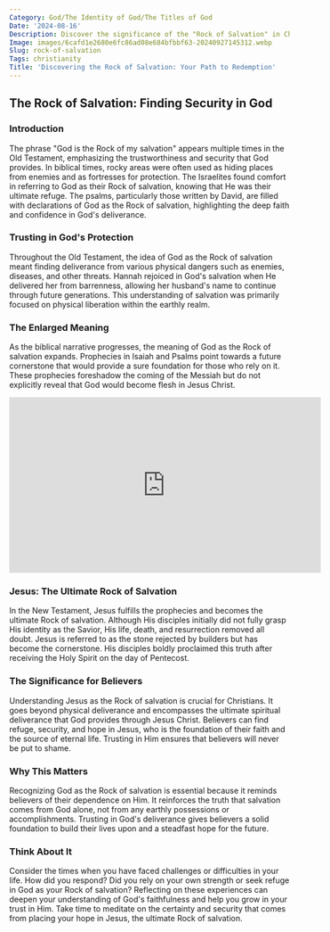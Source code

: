 ```yaml
---
Category: God/The Identity of God/The Titles of God
Date: '2024-08-16'
Description: Discover the significance of the "Rock of Salvation" in Christian theology and its symbolic representation of strength and refuge in times of need. Explore the biblical references and spiritual teachings associated with this powerful metaphor.
Image: images/6cafd1e2680e6fc86ad08e684bfbbf63-20240927145312.webp
Slug: rock-of-salvation
Tags: christianity
Title: 'Discovering the Rock of Salvation: Your Path to Redemption'
---
```


## The Rock of Salvation: Finding Security in God

### Introduction
The phrase "God is the Rock of my salvation" appears multiple times in the Old Testament, emphasizing the trustworthiness and security that God provides. In biblical times, rocky areas were often used as hiding places from enemies and as fortresses for protection. The Israelites found comfort in referring to God as their Rock of salvation, knowing that He was their ultimate refuge. The psalms, particularly those written by David, are filled with declarations of God as the Rock of salvation, highlighting the deep faith and confidence in God's deliverance. 

### Trusting in God's Protection
Throughout the Old Testament, the idea of God as the Rock of salvation meant finding deliverance from various physical dangers such as enemies, diseases, and other threats. Hannah rejoiced in God's salvation when He delivered her from barrenness, allowing her husband's name to continue through future generations. This understanding of salvation was primarily focused on physical liberation within the earthly realm.

### The Enlarged Meaning
As the biblical narrative progresses, the meaning of God as the Rock of salvation expands. Prophecies in Isaiah and Psalms point towards a future cornerstone that would provide a sure foundation for those who rely on it. These prophecies foreshadow the coming of the Messiah but do not explicitly reveal that God would become flesh in Jesus Christ.


<iframe width="560" height="315" src="https://www.youtube.com/embed/QEaUvcHQgIc" frameborder="0" allow="autoplay; encrypted-media" allowfullscreen></iframe>


### Jesus: The Ultimate Rock of Salvation
In the New Testament, Jesus fulfills the prophecies and becomes the ultimate Rock of salvation. Although His disciples initially did not fully grasp His identity as the Savior, His life, death, and resurrection removed all doubt. Jesus is referred to as the stone rejected by builders but has become the cornerstone. His disciples boldly proclaimed this truth after receiving the Holy Spirit on the day of Pentecost.

### The Significance for Believers
Understanding Jesus as the Rock of salvation is crucial for Christians. It goes beyond physical deliverance and encompasses the ultimate spiritual deliverance that God provides through Jesus Christ. Believers can find refuge, security, and hope in Jesus, who is the foundation of their faith and the source of eternal life. Trusting in Him ensures that believers will never be put to shame.

### Why This Matters
Recognizing God as the Rock of salvation is essential because it reminds believers of their dependence on Him. It reinforces the truth that salvation comes from God alone, not from any earthly possessions or accomplishments. Trusting in God's deliverance gives believers a solid foundation to build their lives upon and a steadfast hope for the future.

### Think About It
Consider the times when you have faced challenges or difficulties in your life. How did you respond? Did you rely on your own strength or seek refuge in God as your Rock of salvation? Reflecting on these experiences can deepen your understanding of God's faithfulness and help you grow in your trust in Him. Take time to meditate on the certainty and security that comes from placing your hope in Jesus, the ultimate Rock of salvation.